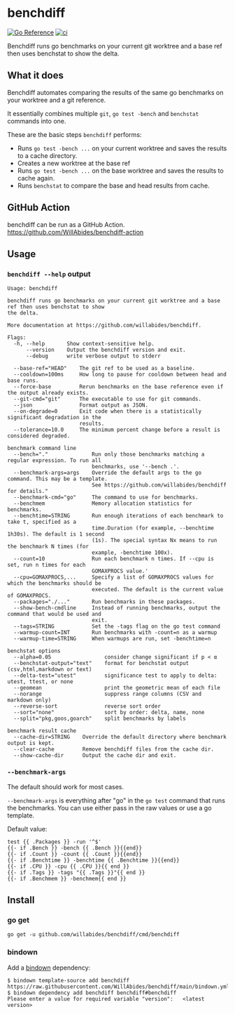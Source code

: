 # benchdiff

[![Go Reference](https://pkg.go.dev/badge/github.com/willabides/benchdiff.svg)](https://pkg.go.dev/github.com/willabides/benchdiff)
[![ci](https://github.com/WillAbides/benchdiff/workflows/ci/badge.svg?branch=main&event=push)](https://github.com/WillAbides/benchdiff/actions?query=workflow%3Aci+branch%3Amain+event%3Apush)

Benchdiff runs go benchmarks on your current git worktree and a base ref then uses benchstat to show
the delta.

## What it does

Benchdiff automates comparing the results of the same go benchmarks on your worktree and a git reference.

It essentially combines multiple `git`, `go test -bench` and `benchstat` commands into one.

These are the basic steps `benchdiff` performs:
- Runs `go test -bench ...` on your current worktree and saves the results to a cache directory.
- Creates a new worktree at the base ref
- Runs `go test -bench ...` on the base worktree and saves the results to cache again.
- Runs `benchstat` to compare the base and head results from cache.

## GitHub Action

benchdiff can be run as a GitHub Action. https://github.com/WillAbides/benchdiff-action

## Usage

### `benchdiff --help` output
<!--- everything between the next line and the "end usage output" comment is generated by script/generate-readme --->
<!--- start usage output --->
```
Usage: benchdiff

benchdiff runs go benchmarks on your current git worktree and a base ref then uses benchstat to show
the delta.

More documentation at https://github.com/willabides/benchdiff.

Flags:
  -h, --help       Show context-sensitive help.
      --version    Output the benchdiff version and exit.
      --debug      write verbose output to stderr

  --base-ref="HEAD"    The git ref to be used as a baseline.
  --cooldown=100ms     How long to pause for cooldown between head and base runs.
  --force-base         Rerun benchmarks on the base reference even if the output already exists.
  --git-cmd="git"      The executable to use for git commands.
  --json               Format output as JSON.
  --on-degrade=0       Exit code when there is a statistically significant degradation in the
                       results.
  --tolerance=10.0     The minimum percent change before a result is considered degraded.

benchmark command line
  --bench="."              Run only those benchmarks matching a regular expression. To run all
                           benchmarks, use '--bench .'.
  --benchmark-args=args    Override the default args to the go command. This may be a template.
                           See https://github.com/willabides/benchdiff for details."
  --benchmark-cmd="go"     The command to use for benchmarks.
  --benchmem               Memory allocation statistics for benchmarks.
  --benchtime=STRING       Run enough iterations of each benchmark to take t, specified as a
                           time.Duration (for example, --benchtime 1h30s). The default is 1 second
                           (1s). The special syntax Nx means to run the benchmark N times (for
                           example, -benchtime 100x).
  --count=10               Run each benchmark n times. If --cpu is set, run n times for each
                           GOMAXPROCS value.'
  --cpu=GOMAXPROCS,...     Specify a list of GOMAXPROCS values for which the benchmarks should be
                           executed. The default is the current value of GOMAXPROCS.
  --packages="./..."       Run benchmarks in these packages.
  --show-bench-cmdline     Instead of running benchmarks, output the command that would be used and
                           exit.
  --tags=STRING            Set the -tags flag on the go test command
  --warmup-count=INT       Run benchmarks with -count=n as a warmup
  --warmup-time=STRING     When warmups are run, set -benchtime=n

benchstat options
  --alpha=0.05                 consider change significant if p < α
  --benchstat-output="text"    format for benchstat output (csv,html,markdown or text)
  --delta-test="utest"         significance test to apply to delta: utest, ttest, or none
  --geomean                    print the geometric mean of each file
  --norange                    suppress range columns (CSV and markdown only)
  --reverse-sort               reverse sort order
  --sort="none"                sort by order: delta, name, none
  --split="pkg,goos,goarch"    split benchmarks by labels

benchmark result cache
  --cache-dir=STRING    Override the default directory where benchmark output is kept.
  --clear-cache         Remove benchdiff files from the cache dir.
  --show-cache-dir      Output the cache dir and exit.
```
<!--- end usage output --->

### `--benchmark-args`

The default should work for most cases.

`--benchmark-args` is everything after "go" in the `go test` command that runs the benchmarks. You can use either 
pass in the raw values or use a go template.

Default value:

<!--- start template --->
```
test {{ .Packages }} -run '^$'
{{- if .Bench }} -bench {{ .Bench }}{{end}}
{{- if .Count }} -count {{ .Count }}{{end}}
{{- if .Benchtime }} -benchtime {{ .Benchtime }}{{end}}
{{- if .CPU }} -cpu {{ .CPU }}{{ end }}
{{- if .Tags }} -tags "{{ .Tags }}"{{ end }}
{{- if .Benchmem }} -benchmem{{ end }}
```
<!--- end template --->

## Install

### go get

`go get -u github.com/willabides/benchdiff/cmd/benchdiff`

### bindown

Add a [bindown](https://github.com/willabides/bindown) dependency:

```
$ bindown template-source add benchdiff https://raw.githubusercontent.com/WillAbides/benchdiff/main/bindown.yml
$ bindown dependency add benchdiff benchdiff#benchdiff
Please enter a value for required variable "version":	<latest version>
```

